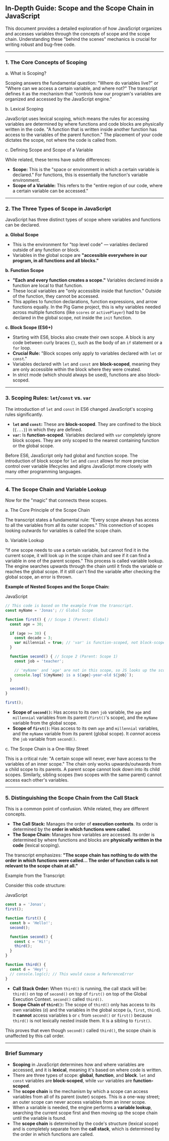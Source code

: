 ## In-Depth Guide: Scope and the Scope Chain in JavaScript

This document provides a detailed exploration of how JavaScript organizes and accesses variables through the concepts of scope and the scope chain. Understanding these "behind the scenes" mechanics is crucial for writing robust and bug-free code.

---

### 1. The Core Concepts of Scoping

a. What is Scoping?

Scoping answers the fundamental question: "Where do variables live?" or "Where can we access a certain variable, and where not?" The transcript defines it as the mechanism that "controls how our program's variables are organized and accessed by the JavaScript engine."

b. Lexical Scoping

JavaScript uses lexical scoping, which means the rules for accessing variables are determined by where functions and code blocks are physically written in the code. "A function that is written inside another function has access to the variables of the parent function." The placement of your code dictates the scope, not where the code is called from.

c. Defining Scope and Scope of a Variable

While related, these terms have subtle differences:

- **Scope:** This is the "space or environment in which a certain variable is declared." For functions, this is essentially the function's variable environment.
- **Scope of a Variable:** This refers to the "entire region of our code, where a certain variable can be accessed."

---

### 2. The Three Types of Scope in JavaScript

JavaScript has three distinct types of scope where variables and functions can be declared.

**a. Global Scope**

- This is the environment for "top level code" — variables declared outside of any function or block.
- Variables in the global scope are **"accessible everywhere in our program, in all functions and all blocks."**

**b. Function Scope**

- **"Each and every function creates a scope."** Variables declared inside a function are local to that function.
- These local variables are "only accessible inside that function." Outside of the function, they cannot be accessed.
- This applies to function declarations, function expressions, and arrow functions equally. In the Pig Game project, this is why variables needed across multiple functions (like `scores` or `activePlayer`) had to be declared in the global scope, not inside the `init` function.

**c. Block Scope (ES6+)**

- Starting with ES6, blocks also create their own scope. A block is any code between curly braces `{}`, such as the body of an `if` statement or a `for` loop.
- **Crucial Rule:** "Block scopes only apply to variables declared with `let` or `const`."
- Variables declared with `let` and `const` are **block-scoped**, meaning they are only accessible within the block where they were created.
- In strict mode (which should always be used), functions are also block-scoped.

---

### 3. Scoping Rules: `let`/`const` vs. `var`

The introduction of `let` and `const` in ES6 changed JavaScript's scoping rules significantly.

- **`let` and `const`:** These are **block-scoped**. They are confined to the block (`{...}`) in which they are defined.
- **`var`:** Is **function-scoped**. Variables declared with `var` completely ignore block scopes. They are only scoped to the nearest containing function or the global scope.

Before ES6, JavaScript only had global and function scope. The introduction of block scope for `let` and `const` allows for more precise control over variable lifecycles and aligns JavaScript more closely with many other programming languages.

---

### 4. The Scope Chain and Variable Lookup

Now for the "magic" that connects these scopes.

a. The Core Principle of the Scope Chain

The transcript states a fundamental rule: "Every scope always has access to all the variables from all its outer scopes." This connection of scopes looking outwards for variables is called the scope chain.

b. Variable Lookup

"If one scope needs to use a certain variable, but cannot find it in the current scope, it will look up in the scope chain and see if it can find a variable in one of the parent scopes." This process is called variable lookup. The engine searches upwards through the chain until it finds the variable or reaches the global scope. If it still can't find the variable after checking the global scope, an error is thrown.

**Example of Nested Scopes and the Scope Chain:**

JavaScript

```JavaScript
// This code is based on the example from the transcript.
const myName = 'Jonas'; // Global Scope

function first() { // Scope 1 (Parent: Global)
  const age = 30;

  if (age >= 30) {
    const decade = 3;
    var millennial = true; // 'var' is function-scoped, not block-scoped
  }

  function second() { // Scope 2 (Parent: Scope 1)
    const job = 'teacher';

    // 'myName' and 'age' are not in this scope, so JS looks up the scope chain.
    console.log(`${myName} is a ${age}-year-old ${job}`);
  }

  second();
}

first();
```

- **Scope of `second()`:** Has access to its own `job` variable, the `age` and `millennial` variables from its parent (`first()`'s scope), and the `myName` variable from the global scope.
- **Scope of `first()`:** Has access to its own `age` and `millennial` variables, and the `myName` variable from its parent (global scope). It _cannot_ access the `job` variable from `second()`.

c. The Scope Chain is a One-Way Street

This is a critical rule: "A certain scope will never, ever have access to the variables of an inner scope." The chain only works upwards/outwards from a child scope to its parents. A parent scope cannot look down into its child scopes. Similarly, sibling scopes (two scopes with the same parent) cannot access each other's variables.

---

### 5. Distinguishing the Scope Chain from the Call Stack

This is a common point of confusion. While related, they are different concepts.

- **The Call Stack:** Manages the order of **execution contexts**. Its order is determined by the **order in which functions were called**.
- **The Scope Chain:** Manages how variables are accessed. Its order is determined by where functions and blocks are **physically written in the code** (lexical scoping).

The transcript emphasizes: **"The scope chain has nothing to do with the order in which functions were called... The order of function calls is not relevant to the scope chain at all."**

Example from the Transcript:

Consider this code structure:

JavaScript

```JavaScript
const a = 'Jonas';
first();

function first() {
  const b = 'Hello!';
  second();

  function second() {
    const c = 'Hi!';
    third();
  }
}

function third() {
  const d = 'Hey!';
  // console.log(c); // This would cause a ReferenceError
}
```

- **Call Stack Order:** When `third()` is running, the call stack will be: `third()` on top of `second()` on top of `first()` on top of the Global Execution Context. `second()` called `third()`.
- **Scope Chain of `third()`:** The scope of `third()` only has access to its own variables (`d`) and the variables in the global scope (`a`, `first`, `third`). It **cannot** access variables `b` or `c` from `second()` or `first()` because `third()` is not lexically nested inside them. It is a sibling to `first()`.

This proves that even though `second()` called `third()`, the scope chain is unaffected by this call order.

---

### Brief Summary

- **Scoping** in JavaScript determines how and where variables are accessed, and it is **lexical**, meaning it's based on where code is written.
- There are three types of scope: **global**, **function**, and **block**. `let` and `const` variables are **block-scoped**, while `var` variables are **function-scoped**.
- The **scope chain** is the mechanism by which a scope can access variables from all of its parent (outer) scopes. This is a one-way street; an outer scope can never access variables from an inner scope.
- When a variable is needed, the engine performs a **variable lookup**, searching the current scope first and then moving up the scope chain until the variable is found.
- The **scope chain** is determined by the code's structure (lexical scope) and is completely separate from the **call stack**, which is determined by the order in which functions are called.